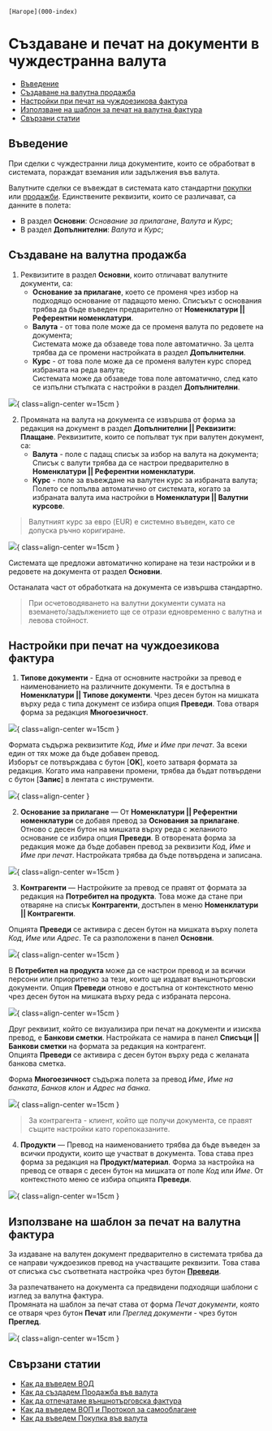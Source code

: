 ```{only} html
[Нагоре](000-index)
```

# Създаване и печат на документи в чуждестранна валута

- [Въведение](https://docs.unicontsoft.com/guide/erp/002-docs/002-trade-system/001-orders-sales-purchase-documents/004-currency-invoices.html#id2)  
- [Създаване на валутна продажба](https://docs.unicontsoft.com/guide/erp/002-docs/002-trade-system/001-orders-sales-purchase-documents/004-currency-invoices.html#id3)  
- [Настройки при печат на чуждоезикова фактура](https://docs.unicontsoft.com/guide/erp/002-docs/002-trade-system/001-orders-sales-purchase-documents/004-currency-invoices.html#id4)  
- [Използване на шаблон за печат на валутна фактура](https://docs.unicontsoft.com/guide/erp/002-docs/002-trade-system/001-orders-sales-purchase-documents/004-currency-invoices.html#id5)
- [Свързани статии](https://docs.unicontsoft.com/guide/erp/002-docs/002-trade-system/001-orders-sales-purchase-documents/004-currency-invoices.html#id6)  

## **Въведение**

При сделки с чуждестранни лица документите, които се обработват в системата, пораждат вземания или задължения във валута.

Валутните сделки се въвеждат в системата като стандартни [покупки](https://docs.unicontsoft.com/guide/erp/002-docs/002-trade-system/001-orders-sales-purchase-documents/002-create-purchase-documents.html) или [продажби](https://docs.unicontsoft.com/guide/erp/002-docs/002-trade-system/001-orders-sales-purchase-documents/003-create-sales-document.html). Единствените реквизити, които се различават, са данните в полета:  

- В раздел **Основни**: *Основание за прилагане*, *Валута* и *Курс*;  
- В раздел **Допълнителни**: *Валута* и *Курс*;  

## **Създаване на валутна продажба**  

1) Реквизитите в раздел **Основни**, които отличават валутните документи, са:  
    - **Основание за прилагане**, което се променя чрез избор на подходящо основание от падащото меню. Списъкът с основания трябва да бъде въведен предварително от **Номенклатури || Референтни номенклатури**.  
    - **Валута** - от това поле може да се променя валута по редовете на документа;  
Системата може да обзаведе това поле автоматично. За целта трябва да се промени настройката в раздел **Допълнителни**.  
    - **Курс** - от това поле може да се променя валутен курс според избраната на реда валута;  
Системата може да обзаведе това поле автоматично, след като се изпълни стъпката с настройки в раздел **Допълнителни**.  

![](904-currency-invoices1.png){ class=align-center w=15cm }

2) Промяната на валута на документа се извършва от форма за редакция на документ в раздел **Допълнителни || Реквизити: Плащане**. Реквизитите, които се попълват тук при валутен документ, са:   
    - **Валута** - поле с падащ списък за избор на валута на документа;  
Списък с валути трябва да се настрои предварително в **Номенклатури || Референтни номенклатури**.  
    - **Курс** - поле за въвеждане на валутен курс за избраната валута;  
Полето се попълва автоматично от системата, когато за избраната валута има настройки в **Номенклатури || Валутни курсове**.  

> Валутният курс за евро (EUR) е системно въведен, като се допуска ръчно коригиране.  

![](904-currency-invoices2.png){ class=align-center w=15cm }

Системата ще предложи автоматично копиране на тези настройки и в редовете на документа от раздел **Основни**.  

Останалата част от обработката на документа се извършва стандартно.  

> При осчетоводяването на валутни документи сумата на вземането/задължението ще се отрази едновременно с валутна и левова стойност.  

## **Настройки при печат на чуждоезикова фактура**

1) **Типове документи** - Една от основните настройки за превод е наименованието на различните документи. Тя е достъпна в **Номенклатури || Типове документи**. Чрез десен бутон на мишката върху реда с типа документ се избира опция **Преведи**. Това отваря форма за редакция **Многоезичност**.  

![](904-currency-invoices3.png){ class=align-center w=15cm }

Формата съдържа реквизитите *Код*, *Име* и *Име при печат*. За всеки един от тях може да бъде добавен превод.  
Изборът се потвърждава с бутон [**OK**], което затваря формата за редакция. Когато има направени промени, трябва да бъдат потвърдени с бутон [**Запис**] в лентата с инструменти.  

![](904-currency-invoices4.png){ class=align-center }

2) **Основание за прилагане** — От **Номенклатури || Референтни номенклатури** се добавя превод за **Основания за прилагане**. Отново с десен бутон на мишката върху реда с желаниото основание се избира опция **Преведи**. В отворената форма за редакция може да бъде добавен превод за реквизити *Код*, *Име* и *Име при печат*. Настройката трябва да бъде потвърдена и записана.  

![](904-currency-invoices5.png){ class=align-center w=15cm }

3) **Контрагенти** — Настройките за превод се правят от формата за редакция на **Потребител на продукта**. Това може да стане при отваряне на списък **Контрагенти**, достъпен в меню **Номенклатури || Контрагенти**.  

Опцията **Преведи** се активира с десен бутон на мишката върху полета *Код*, *Име* или *Адрес*. Те са разположени в панел **Основни**.  

![](904-currency-invoices6.png){ class=align-center w=15cm }

В **Потребител на продукта** може да се настрои превод и за всички персони или приоритетно за тези, които ще издават външнотърговски документи. Опция **Преведи** отново е достъпна от контекстното меню чрез десен бутон на мишката върху реда с избраната персона.  

![](904-currency-invoices7.png){ class=align-center w=15cm }

Друг реквизит, който се визуализира при печат на документи и изисква превод, е **Банкови сметки**. Настройката се намира в панел **Списъци || Банкови сметки** на формата за редакция на контрагент.  
Опцията **Преведи** се активира с десен бутон върху реда с желаната банкова сметка.  

Форма **Многоезичност** съдържа полета за превод *Име*, *Име на банката*, *Банков клон* и *Адрес на банка*.  

![](904-currency-invoices8.png){ class=align-center w=15cm }

> За контрагента - клиент, който ще получи документа, се правят същите настройки като горепоказаните.  

4) **Продукти** — Превод на наименованието трябва да бъде въведен за всички продукти, които ще участват в документа. Това става през форма за редакция на **Продукт/материал**. Форма за настройка на превод се отваря с десен бутон на мишката от поле *Код* или *Име*. От контекстното меню се избира опцията **Преведи**.  

![](904-currency-invoices9.png){ class=align-center w=15cm }

## **Използване на шаблон за печат на валутна фактура**  

За издаване на валутен документ предварително в системата трябва да се направи чуждоезиков превод на участващите реквизити. Това става от списъка със съответната настройка чрез бутон [**Преведи**](https://www.unicontsoft.com/cms/node/135). 

За разпечатването на документа са предвидени подходящи шаблони с изглед за валутна фактура.  
Промяната на шаблон за печат става от форма *Печат документи*, която се отваря чрез бутон **Печат** или *Преглед документи* - чрез бутон **Преглед**.  

![](904-currency-invoices10.png){ class=align-center w=15cm }

## **Свързани статии**

- [Как да въведем ВОД](https://www.unicontsoft.com/cms/node/134)  
- [Как да създадем Продажба във валута](https://www.unicontsoft.com/cms/node/185)  
- [Как да отпечатаме външнотърговска фактура](https://www.unicontsoft.com/cms/node/135)  
- [Как да въведем ВОП и Протокол за самооблагане](https://www.unicontsoft.com/cms/node/76)  
- [Как да въведем Покупка във валута](https://www.unicontsoft.com/cms/node/77)  